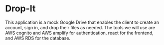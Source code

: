 # Drop-It
This application is a mock Google Drive that enables the client to create an account, sign in, and drop their files as needed. The tools we will use are AWS cognito and AWS amplify for authentication, react for the frontend, and AWS RDS for the database.
